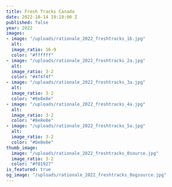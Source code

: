 ```yaml
---
title: Fresh Tracks Canada
date: 2022-10-14 19:19:00 Z
published: false
year: 2022
images:
- image: "/uploads/rationale_2022_freshtracks_1b.jpg"
  alt: 
  image_ratio: 16-9
  color: "#ffffff"
- image: "/uploads/rationale_2022_freshtracks_2a.jpg"
  alt: 
  image_ratio: 3-2
  color: "#4f4f4f"
- image: "/uploads/rationale_2022_freshtracks_3a.jpg"
  alt: 
  image_ratio: 3-2
  color: "#8e8e8e"
- image: "/uploads/rationale_2022_freshtracks_4a.jpg"
  alt: 
  image_ratio: 3-2
  color: "#8e8e8e"
- image: "/uploads/rationale_2022_freshtracks_5a.jpg"
  alt: 
  image_ratio: 3-2
  color: "#8e8e8e"
thumb_image:
  image: "/uploads/rationale_2022_freshtracks_0source.jpg"
  image_ratio: 3-2
  color: "#f01927"
is_featured: true
og_image: "/uploads/rationale_2022_freshtracks_0ogsource.jpg"
---
```


